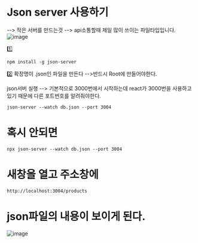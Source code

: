 #  Json server 사용하기
--> 작은 서버를 만드는것 --> api소통할때 제일 많이 쓰이는 파일타입입니다. 
![image](https://github.com/understanding963852/604react/assets/60366769/31d19dec-82a4-4d1b-84fe-229b7e3ec794)

1️⃣
```
npm install -g json-server
```

2️⃣ 확장명이 .json인 파일을 만든다 -->반드시 Root에 만들어야한다.

json서버 실행  --> 기본적으로 3000번에서 시작하는데  react가 3000번을 사용하고 있기 때문에 다른 포트번호를 알려줘야한다. 
```
json-server --watch db.json --port 3004
```


# 혹시 안되면

```
npx json-server --watch db.json --port 3004
```

#  새창을 열고 주소창에

```
http://localhost:3004/products
```
# json파일의 내용이 보이게 된다.


![image](https://github.com/understanding963852/604react/assets/60366769/4057a594-f7ad-4034-874b-1fde72b04652)
